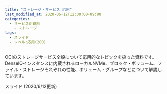 ```yaml
---
title: "ストレージ・サービス 応用"
last_modified_at: 2020-06-12T12:00:00-09:00
categories:
  - サービス別資料
    - ストレージ
tags:
  - スライド
  - レベル:応用(200)
---
```


OCIのストレージサービス全般について応用的なトピックを扱った資料です。DenseIOインスタンスに内蔵されるローカルNVMe、ブロック・ボリューム、ファイル・ストレージそれぞれの性能、ボリューム・グループなどについて解説しています。

スライド (2020/6/12更新)  
<div style="max-width:768px">
<script async class="speakerdeck-embed" data-id="e1bcc74f03584d94af62da8983f3c8d5" data-ratio="1.77777777777778" src="//speakerdeck.com/assets/embed.js"></script>
</div>
